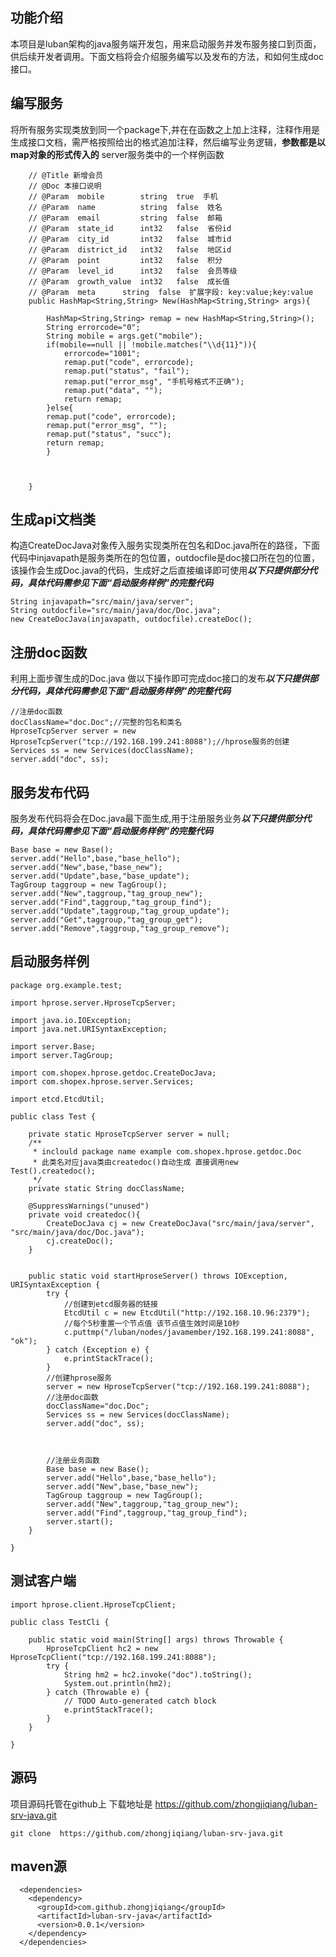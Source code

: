 ## 功能介绍
本项目是luban架构的java服务端开发包，用来启动服务并发布服务接口到页面，供后续开发者调用。下面文档将会介绍服务编写以及发布的方法，和如何生成doc接口。


## 编写服务
将所有服务实现类放到同一个package下,并在在函数之上加上注释，注释作用是生成接口文档，需严格按照给出的格式追加注释，然后编写业务逻辑，**参数都是以map对象的形式传入的** server服务类中的一个样例函数
```
	// @Title 新增会员
	// @Doc 本接口说明
	// @Param  mobile        string  true  手机
	// @Param  name          string  false  姓名
	// @Param  email         string  false  邮箱
	// @Param  state_id      int32   false  省份id
	// @Param  city_id       int32   false  城市id
	// @Param  district_id   int32   false  地区id
	// @Param  point         int32   false  积分
	// @Param  level_id      int32   false  会员等级
	// @Param  growth_value  int32   false  成长值
	// @Param  meta      string  false  扩展字段: key:value;key:value
	public HashMap<String,String> New(HashMap<String,String> args){
		
		HashMap<String,String> remap = new HashMap<String,String>();
		String errorcode="0";
		String mobile = args.get("mobile");
		if(mobile==null || !mobile.matches("\\d{11}")){
			errorcode="1001";
			remap.put("code", errorcode);
			remap.put("status", "fail");
			remap.put("error_msg", "手机号格式不正确");
			remap.put("data", "");
			return remap;
		}else{
		remap.put("code", errorcode);
		remap.put("error_msg", "");
		remap.put("status", "succ");
		return remap;
		}
		

		
	}
```
## 生成api文档类
构造CreateDocJava对象传入服务实现类所在包名和Doc.java所在的路径，下面代码中injavapath是服务类所在的包位置，outdocfile是doc接口所在包的位置，该操作会生成Doc.java的代码，生成好之后直接编译即可使用***以下只提供部分代码，具体代码需参见下面“启动服务样例”的完整代码***
```
String injavapath="src/main/java/server";
String outdocfile="src/main/java/doc/Doc.java";
new CreateDocJava(injavapath, outdocfile).createDoc();

```

## 注册doc函数
利用上面步骤生成的Doc.java 做以下操作即可完成doc接口的发布***以下只提供部分代码，具体代码需参见下面“启动服务样例”的完整代码***
```
//注册doc函数
docClassName="doc.Doc";//完整的包名和类名
HproseTcpServer server = new HproseTcpServer("tcp://192.168.199.241:8088");//hprose服务的创建
Services ss = new Services(docClassName);
server.add("doc", ss);

```
## 服务发布代码
服务发布代码将会在Doc.java最下面生成,用于注册服务业务***以下只提供部分代码，具体代码需参见下面“启动服务样例”的完整代码***
```
Base base = new Base();
server.add("Hello",base,"base_hello");
server.add("New",base,"base_new");
server.add("Update",base,"base_update");
TagGroup taggroup = new TagGroup();
server.add("New",taggroup,"tag_group_new");
server.add("Find",taggroup,"tag_group_find");
server.add("Update",taggroup,"tag_group_update");
server.add("Get",taggroup,"tag_group_get");
server.add("Remove",taggroup,"tag_group_remove");
```
## 启动服务样例
```
package org.example.test;

import hprose.server.HproseTcpServer;

import java.io.IOException;
import java.net.URISyntaxException;

import server.Base;
import server.TagGroup;

import com.shopex.hprose.getdoc.CreateDocJava;
import com.shopex.hprose.server.Services;

import etcd.EtcdUtil;

public class Test {

	private static HproseTcpServer server = null;
    /**
     * inclould package name example com.shopex.hprose.getdoc.Doc
     * 此类名对应java类由createdoc()自动生成 直接调用new Test().createdoc();
     */
	private static String docClassName;
	
	@SuppressWarnings("unused")
	private void createdoc(){
		CreateDocJava cj = new CreateDocJava("src/main/java/server", "src/main/java/doc/Doc.java");
		cj.createDoc();
	}
	
	
	public static void startHproseServer() throws IOException, URISyntaxException {
		try {
			//创建到etcd服务器的链接
			EtcdUtil c = new EtcdUtil("http://192.168.10.96:2379");
			//每个5秒重置一个节点值 该节点值生效时间是10秒
			c.puttmp("/luban/nodes/javamember/192.168.199.241:8088", "ok");
		} catch (Exception e) {
			e.printStackTrace();
		} 
		//创建hprose服务
		server = new HproseTcpServer("tcp://192.168.199.241:8088");
		//注册doc函数
		docClassName="doc.Doc";
		Services ss = new Services(docClassName);
		server.add("doc", ss);
		
		
		
		//注册业务函数
		Base base = new Base();
		server.add("Hello",base,"base_hello");
		server.add("New",base,"base_new");
		TagGroup taggroup = new TagGroup();
		server.add("New",taggroup,"tag_group_new");
		server.add("Find",taggroup,"tag_group_find");
        server.start();
	}

}

```


## 测试客户端
```
import hprose.client.HproseTcpClient;

public class TestCli {
	
	public static void main(String[] args) throws Throwable {
		HproseTcpClient hc2 = new HproseTcpClient("tcp://192.168.199.241:8088");
		try {
			String hm2 = hc2.invoke("doc").toString();
			System.out.println(hm2);
		} catch (Throwable e) {
			// TODO Auto-generated catch block
			e.printStackTrace();
		}		
	}

}

```
## 源码
项目源码托管在github上 下载地址是 https://github.com/zhongjiqiang/luban-srv-java.git
```
git clone  https://github.com/zhongjiqiang/luban-srv-java.git
```

## maven源
```
  <dependencies>
    <dependency>
      <groupId>com.github.zhongjiqiang</groupId>
      <artifactId>luban-srv-java</artifactId>
      <version>0.0.1</version>
    </dependency>
  </dependencies>
```
